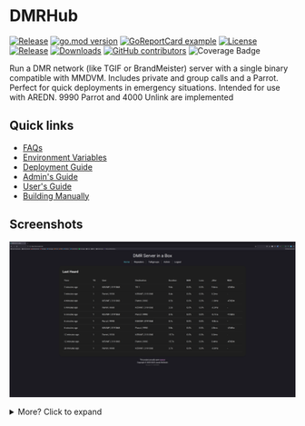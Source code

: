 # DMRHub

[![Release](https://github.com/USA-RedDragon/DMRHub/actions/workflows/release.yaml/badge.svg)](https://github.com/USA-RedDragon/DMRHub/actions/workflows/release.yaml) [![go.mod version](https://img.shields.io/github/go-mod/go-version/USA-RedDragon/DMRHub.svg)](https://github.com/USA-RedDragon/DMRHub) [![GoReportCard example](https://goreportcard.com/badge/github.com/USA-RedDragon/DMRHub)](https://goreportcard.com/report/github.com/USA-RedDragon/DMRHub) [![License](https://badgen.net/github/license/USA-RedDragon/DMRHub)](https://github.com/USA-RedDragon/DMRHub/blob/master/LICENSE) [![Release](https://img.shields.io/github/release/USA-RedDragon/DMRHub.svg)](https://GitHub.com/USA-RedDragon/DMRHub/releases/) [![Downloads](https://img.shields.io/github/downloads/USA-RedDragon/DMRHub/total.svg)](https://GitHub.com/USA-RedDragon/DMRHub/releases/) [![GitHub contributors](https://badgen.net/github/contributors/USA-RedDragon/DMRHub)](https://GitHub.com/USA-RedDragon/DMRHub/graphs/contributors/) ![Coverage Badge](https://img.shields.io/endpoint?url=https://gist.githubusercontent.com/USA-RedDragon/89c9d2857a93c0cdc9ab5c21cc52acc2/raw/DMRHub.json)

Run a DMR network (like TGIF or BrandMeister) server with a single binary compatible with MMDVM. Includes private and group calls and a Parrot. Perfect for quick deployments in emergency situations. Intended for use with AREDN. 9990 Parrot and 4000 Unlink are implemented

## Quick links

- [FAQs](https://github.com/USA-RedDragon/DMRHub/wiki/FAQ)
- [Environment Variables](https://github.com/USA-RedDragon/DMRHub/wiki/Environment-Variables)
- [Deployment Guide](https://github.com/USA-RedDragon/DMRHub/wiki/Deployment-Guide)
- [Admin's Guide](https://github.com/USA-RedDragon/DMRHub/wiki/Admin's-Guide)
- [User's Guide](https://github.com/USA-RedDragon/DMRHub/wiki/User's-Guide)
- [Building Manually](https://github.com/USA-RedDragon/DMRHub/wiki/Building-Manually)

## Screenshots

![Lastheard](/doc/Screenshots/lastheard.png)

<details>
  <summary>More? Click to expand</summary>

![Repeaters](doc/Screenshots/repeaters.png)

![Easy Repeater Enrollment](doc/Screenshots/repeaters-easy.png)

![Repeater Management](doc/Screenshots/repeaters-edit.png)

![Talkgroup List](doc/Screenshots/talkgroups.png)

![Talkgroup Ownership](doc/Screenshots/talkgroup-ownership.png)

![User Approval](doc/Screenshots/user-approval.png)
</details>
